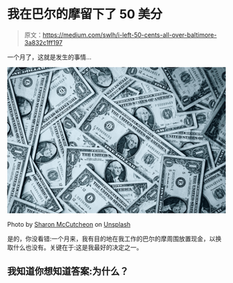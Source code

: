 # 我在巴尔的摩留下了 50 美分

> 原文：<https://medium.com/swlh/i-left-50-cents-all-over-baltimore-3a832c1ff197>

一个月了，这就是发生的事情…

![](img/2a60773ce62522012c0d28528ef9364a.png)

Photo by [Sharon McCutcheon](https://unsplash.com/@sharonmccutcheon?utm_source=unsplash&utm_medium=referral&utm_content=creditCopyText) on [Unsplash](https://unsplash.com/search/photos/money?utm_source=unsplash&utm_medium=referral&utm_content=creditCopyText)

是的，你没看错:一个月来，我有目的地在我工作的巴尔的摩周围放置现金，以换取什么也没有。关键在于:这是我最好的决定之一。

## 我知道你想知道答案:为什么？